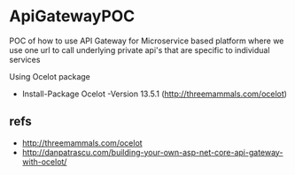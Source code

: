 # ApiGatewayPOC
POC of how to use API Gateway for Microservice based platform where we use one url to call underlying private api's that are specific to individual services

Using Ocelot package 
 - Install-Package Ocelot -Version 13.5.1
(http://threemammals.com/ocelot) 

## refs
- http://threemammals.com/ocelot
- http://danpatrascu.com/building-your-own-asp-net-core-api-gateway-with-ocelot/ 

